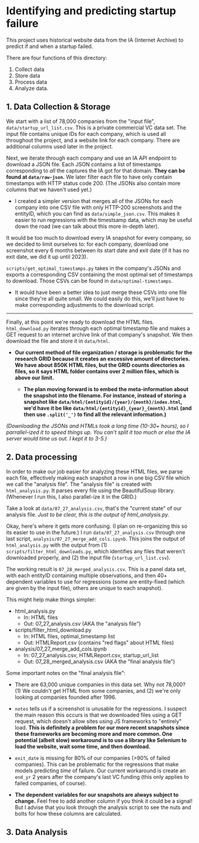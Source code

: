 # Identifying and predicting startup failure

This project uses historical website data from the IA (Internet Archive) to predict if and when a startup failed.

There are four functions of this directory:

1. Collect data
2. Store data
3. Process data
4. Analyze data.

## 1. Data Collection & Storage

We start with a list of 78,000 companies from the "input file", `data/startup_url_list.csv`. This is a private commercial VC data set. The input file contains unique IDs for each company, which is used all throughout the project, and a website link for each company. There are additional columns used later in the project.

Next, we iterate through each company and use an IA API endpoint to download a JSON file. Each JSON contains a list of timestamps corresponding to _all_ the captures the IA got for that domain. **They can be found at `data/raw-json`.** We later filter each file to have only contain timestamps with HTTP status code 200. (The JSONs also contain more columns that we haven't used yet.)

- I created a simpler version that merges all of the JSONs for each company into one CSV file with only HTTP-200 screenshots and the entityID, which you can find as `data/simple_json.csv`. This makes it easier to run regressions with the timestsamp data, which may be useful down the road (we can talk about this more in-depth later).

It would be too much to download every IA snapshot for every company, so we decided to limit ourselves to: for each company, download one screenshot every 6 months between its start date and exit date (if it has no exit date, we did it up until 2023).

`scripts/get_optimal_timestamps.py` takes in the company's JSONs and exports a corresponding CSV containing the most optimal set of timestamps to download. Those CSVs can be found in `data/optimal-timestamps`.

- It would have been a better idea to just merge these CSVs into one file since they're all quite small. We could easily do this, we'll just have to make corresponding adjustments to the download script.

---

Finally, at this point we're ready to download the HTML files. `html_download.py` iterates through each optimal timestamp file and makes a GET request to an internet archive link of that company's snapshot. We then download the file and store it in `data/html`.

- **Our current method of file organization / storage is problematic for the research GRID because it creates an excessive amount of directories. We have about 850K HTML files, but the GRID counts directories as files, so it says HTML folder contains over 2 million files, which is above our limit.**

  - **The plan moving forward is to embed the meta-information about the snapshot into the filename. For instance, instead of storing a snapshot like `data/html/{entityid}/{year}/{month}/index.html`, we'd have it be like `data/html/{entityid}_{year}_{month}.html` (and then use `.split('_')` to find all the relevant information.)**

_(Downloading the JSONs and HTMLs took a long time (10-30+ hours), so I parrallel-ized it to speed things up. You can't split it too much or else the IA server would time us out. I kept it to 3-5.)_

## 2. Data processing

In order to make our job easier for analyzing these HTML files, we parse each file, effectively making each snapshot a row in one big CSV file which we call the "analysis file". The "analysis file" is created with `html_analysis.py`. It parses every file using the BeautifulSoup library. (Whenever I run this, I also parallel-ize it in the GRID.)

Take a look at `data/07_27_analysis.csv`, that's the "current state" of our analysis file. _Just to be clear, this is the output of html_analysis.py._

Okay, here's where it gets more confusing. (I plan on re-organizing this so its easier to use in the future.) I run `data/07_27_analysis.csv` through one last script, `analysis/07_27_merge_add_cols.ipynb`. This joins the output of `html_analysis.py` with the output from (1) `scripts/filter_html_downloads.py`, which identifies any files that weren't downloaded properly, and (2) the input file (`startup_url_list.csv`).

The working result is `07_28_merged_analysis.csv`. This is a panel data set, with each entityID containing multiple observations, and then 40+ dependent variables to use for regressions (some are entity-fixed (which are given by the input file), others are unique to each snapshot).

This might help make things simpler:

- html_analysis.py
  - In: HTML files
  - Out: 07_27_analysis.csv (AKA the "analysis file")
- scripts/filter_html_download.py
  - In: HTML files, optimal_timestamp list
  - Out: HTMLReport.csv (contains "red flags" about HTML files)
- analysis/07_27_merge_add_cols.ipynb
  - In: 07_27_analysis.csv, HTMLReport.csv, startup_url_list
  - Out: 07_28_merged_analysis.csv (AKA the "final analysis file")

Some important notes on the "final analysis file":

- There are 63,000 unique companies in this data set. Why not 78,000? (1) We couldn't get HTML from some companies, and (2) we're only looking at companies founded after 1996.

- `notes` tells us if a screenshot is unusable for the regressions. I suspect the main reason this occurs is that we downloaded files using a GET request, which doesn't allow sites using JS frameworks to "entirely" load. **This is definitely a problem for our more recent snapshots since these frameworks are becoming more and more common. One potential (albeit slow) workaround is to use a library like Selenium to load the website, wait some time, and then download.**

- `exit_date` is missing for 80% of our companies (>90% of failed companies). This can be problematic for the regressions that make models predicting _time_ of failure. Our current workaround is create an `end_yr` 2 years after the company's last VC funding (this only applies to failed companies, of course).

- **The dependent variables for our snapshots are always subject to change.** Feel free to add another column if you think it could be a signal! But I advise that you look through the analysis script to see the nuts and bolts for how these columns are calculated.

## 3. Data Analysis
